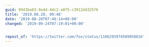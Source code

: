 ```yaml
---
guid: 9943ba63-9a4d-4dc2-a8f5-c3912dd325f6
title: '2019.08.28, 09:48'
date: '2019-08-28T07:48:14+00:00'
changed: '2019-09-24T07:19:01+00:00'


repost_of: 'https://twitter.com/fox/status/1166293974509858816'
---
```


